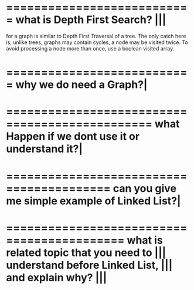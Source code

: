 ===========================
what is Depth First Search? |||
===========================
for a graph is similar to Depth First Traversal of a tree. The only catch here is, unlike trees, graphs may contain cycles, a node may be visited twice. To avoid processing a node more than once, use a boolean visited array.

===========================
why we do need a Graph?|
===========================

===============================================
what Happen if we dont use it or understand it?|
===============================================

=========================================
can you give me simple example of Linked List?|
========================================

===========================================
what is related topic that you need to |||
understand before Linked List, |||
and explain why? |||
===========================================
